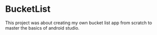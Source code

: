 # BucketList
This project was about creating my own bucket list app from scratch to master the basics of android studio.
